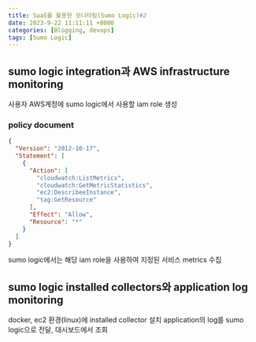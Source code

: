 ```yaml
---
title: SaaS를 활용한 모니터링(Sumo Logic)#2
date: 2023-9-22 11:11:11 +0800
categories: [Blogging, devops]
tags: [Sumo Logic]
---
```


## sumo logic integration과 AWS infrastructure monitoring

사용자 AWS계정에 sumo logic에서 사용할 iam role 생성

### policy document

```json
{
  "Version": "2012-10-17",
  "Statement": [
    {
      "Action": [
        "cloudwatch:ListMetrics",
        "cloudwatch:GetMetricStatistics",
        "ec2:DescribeeInstance",
        "tag:GetResource"
      ],
      "Effect": "Allow",
      "Resource": "*"
    }
  ]
}
```

sumo logic에서는 해당 iam role을 사용하여 지정된 서비스 metrics 수집

## sumo logic installed collectors와 application log monitoring

docker, ec2 환경(linux)에 installed collector 설치
application의 log를 sumo logic으로 전달, 대시보드에서 조회
